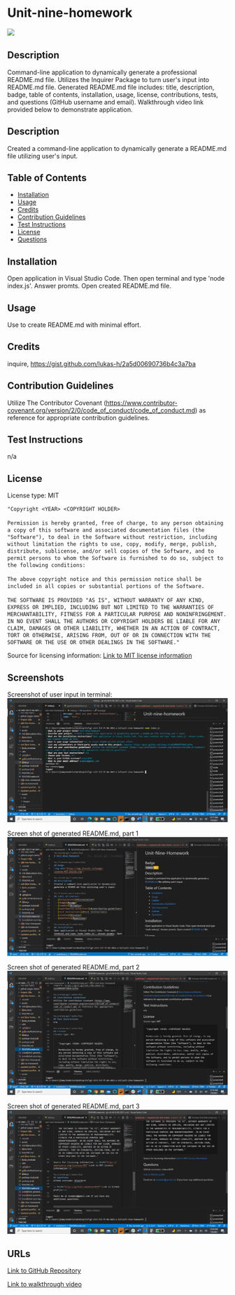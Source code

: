 # Unit-nine-homework
<img src='https://img.shields.io/badge/License-MIT-yellow.svg'>

## Description
Command-line application to dynamically generate a professional README.md file. Utilizes the Inquirer Package to turn user's input into README.md file. Generated README.md file includes: title, description, badge, table of contents, installation, usage, license, contributions, tests, and questions (GitHub username and email). Walkthrough video link provided below to demonstrate application.

## Description
Created a command-line application to dynamically generate a README.md file utilizing user's input.

## Table of Contents 
 - [Installation](#installation)
 - [Usage](#usage)
 - [Credits](#credits)
 - [Contribution Guidelines](#contribution-guidelines)
 - [Test Instructions](#test-instructions)
 - [License](#license)
 - [Questions](#questions)

## Installation
Open application in Visual Studio Code. Then open terminal and type 'node index.js'. Answer promts. Open created README.md file.

## Usage
Use to create README.md with minimal effort. 

## Credits
inquire, https://gist.github.com/lukas-h/2a5d00690736b4c3a7ba

## Contribution Guidelines
Utilize The Contributor Covenant (https://www.contributor-covenant.org/version/2/0/code_of_conduct/code_of_conduct.md) as reference for appropriate contribution guidelines.

## Test Instructions
n/a

## License
License type: MIT

    "Copyright <YEAR> <COPYRIGHT HOLDER>

    Permission is hereby granted, free of charge, to any person obtaining a copy of this software and associated documentation files (the "Software"), to deal in the Software without restriction, including without limitation the rights to use, copy, modify, merge, publish, distribute, sublicense, and/or sell copies of the Software, and to permit persons to whom the Software is furnished to do so, subject to the following conditions:
    
    The above copyright notice and this permission notice shall be included in all copies or substantial portions of the Software.
    
    THE SOFTWARE IS PROVIDED "AS IS", WITHOUT WARRANTY OF ANY KIND, EXPRESS OR IMPLIED, INCLUDING BUT NOT LIMITED TO THE WARRANTIES OF MERCHANTABILITY, FITNESS FOR A PARTICULAR PURPOSE AND NONINFRINGEMENT. IN NO EVENT SHALL THE AUTHORS OR COPYRIGHT HOLDERS BE LIABLE FOR ANY CLAIM, DAMAGES OR OTHER LIABILITY, WHETHER IN AN ACTION OF CONTRACT, TORT OR OTHERWISE, ARISING FROM, OUT OF OR IN CONNECTION WITH THE SOFTWARE OR THE USE OR OTHER DEALINGS IN THE SOFTWARE."

Source for licensing information: <a href="https://opensource.org/licenses/MIT">Link to MIT license information</a>
## Screenshots

Screenshot of user input in terminal:
<img src='assets\images\Screenshot-user-input.png' alt = 'screenshot of user input in terminal'>

Screen shot of generated README.md, part 1
<img src='assets\images\Screenshot-generated-readme.png' alt = 'screenshot of generated readme, part 1'>

Screen shot of generated README.md, part 2
<img src='assets\images\Screenshot-generated-readme2.png' alt = 'screenshot of generated readme, part 2'>

Screen shot of generated README.md, part 3
<img src='assets\images\Screenshot-generated-readme3.png' alt = 'screenshot of generated readme, part 3'>

## URLs
<a href="https://github.com/mlward639/Unit-nine-homework">Link to GitHub Repository</a>

<a href="https://drive.google.com/file/d/11TgLnG347jlAsJgQjTUhlBxQUYzWOYld/view">Link to walkthrough video</a>
